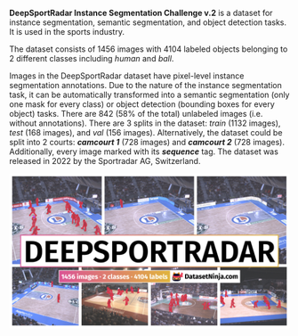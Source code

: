 **DeepSportRadar Instance Segmentation Challenge v.2** is a dataset for instance segmentation, semantic segmentation, and object detection tasks. It is used in the sports industry. 

The dataset consists of 1456 images with 4104 labeled objects belonging to 2 different classes including *human* and *ball*.

Images in the DeepSportRadar dataset have pixel-level instance segmentation annotations. Due to the nature of the instance segmentation task, it can be automatically transformed into a semantic segmentation (only one mask for every class) or object detection (bounding boxes for every object) tasks. There are 842 (58% of the total) unlabeled images (i.e. without annotations). There are 3 splits in the dataset: *train* (1132 images), *test* (168 images), and *val* (156 images). Alternatively, the dataset could be split into 2 courts: ***camcourt 1*** (728 images) and ***camcourt 2*** (728 images). Additionally, every image marked with its ***sequence*** tag. The dataset was released in 2022 by the Sportradar AG, Switzerland.

<img src="https://github.com/dataset-ninja/deep-sport-radar/raw/main/visualizations/poster.png">

